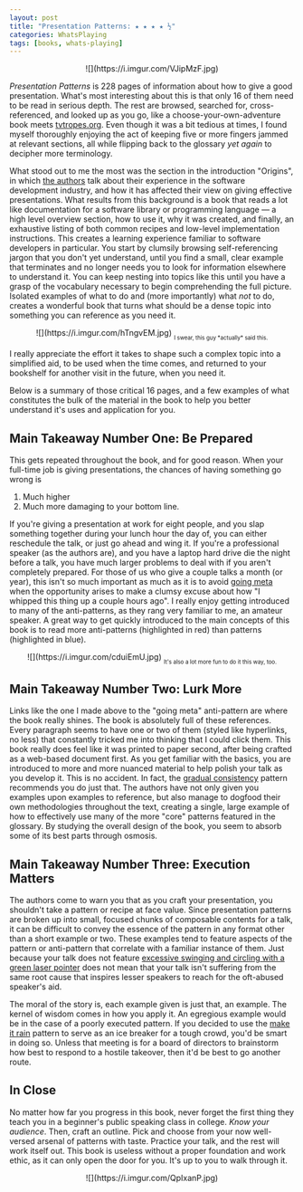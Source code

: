 ```yaml
---
layout: post
title: "Presentation Patterns: ★ ★ ★ ★ ½"
categories: WhatsPlaying
tags: [books, whats-playing]
---
```


<span style="margin:auto; display:table;">
![](https://i.imgur.com/VJipMzF.jpg)
</span>

*Presentation Patterns* is 228 pages of information about how to give a good presentation. What's most interesting about this is that only 16 of them need to be read in serious depth. The rest are browsed, searched for, cross-referenced, and looked up as you go, like a choose-your-own-adventure book meets [tvtropes.org](https://tvtropes.org). Even though it was a bit tedious at times, I found myself thoroughly enjoying the act of keeping five or more fingers jammed at relevant sections, all while flipping back to the glossary *yet again* to decipher more terminology.

What stood out to me the most was the section in the introduction "Origins", in which [the authors](https://presentationpatterns.com/authors/) talk about their experience in the software development industry, and how it has affected their view on giving effective presentations. What results from this background is a book that reads a lot like documentation for a software library or programming language — a high level overview section, how to use it, why it was created, and finally, an exhaustive listing of both common recipes and low-level implementation instructions. This creates a learning experience familiar to software developers in particular. You start by clumsily browsing self-referencing jargon that you don't yet understand, until you find a small, clear example that terminates and no longer needs you to look for information elsewhere to understand it. You can keep nesting into topics like this until you have a grasp of the vocabulary necessary to begin comprehending the full picture. Isolated examples of what to do and (more importantly) what *not* to do, creates a wonderful book that turns what should be a dense topic into something you can reference as you need it.

<center>
![](https://i.imgur.com/hTngvEM.jpg)
<sub><sub>I swear, this guy *actually* said this.</sub></sub>
</center>

I really appreciate the effort it takes to shape such a complex topic into a simplified aid, to be used when the time comes, and returned to your bookshelf for another visit in the future, when you need it.

Below is a summary of those critical 16 pages, and a few examples of what constitutes the bulk of the material in the book to help you better understand it's uses and application for you.

## Main Takeaway Number One: Be Prepared

This gets repeated throughout the book, and for good reason. When your full-time job is giving presentations, the chances of having something go wrong is

1. Much higher
2. Much more damaging to your bottom line.

If you're giving a presentation at work for eight people, and you slap something together during your lunch hour the day of, you can either reschedule the talk, or just go ahead and wing it. If you're a professional speaker (as the authors are), and you have a laptop hard drive die the night before a talk, you have much larger problems to deal with if you aren't completely prepared. For those of us who give a couple talks a month (or year), this isn't so much important as much as it is to avoid [going meta](https://presentationpatterns.com/glossary/#goingmeta) when the opportunity arises to make a clumsy excuse about how "I whipped this thing up a couple hours ago". I really enjoy getting introduced to many of the anti-patterns, as they rang very familiar to me, an amateur speaker. A great way to get quickly introduced to the main concepts of this book is to read more anti-patterns (highlighted in red) than patterns (highlighted in blue).

<center>
![](https://i.imgur.com/cduiEmU.jpg)
<sub><sub>It's also a lot more fun to do it this way, too.</sub></sub>
</center>

## Main Takeaway Number Two: Lurk More

Links like the one I made above to the "going meta" anti-pattern are where the book really shines. The book is absolutely full of these references. Every paragraph seems to have one or two of them (styled like hyperlinks, no less) that constantly tricked me into thinking that I could click them. This book really does feel like it was printed to paper second, after being crafted as a web-based document first. As you get familiar with the basics, you are introduced to more and more nuanced material to help polish your talk as you develop it. This is no accident. In fact, the [gradual consistency](https://presentationpatterns.com/glossary/#gradualconsistency) pattern recommends you do just that. The authors have not only given you examples upon examples to reference, but also manage to dogfood their own methodologies throughout the text, creating a single, large example of how to effectively use many of the more "core" patterns featured in the glossary. By studying the overall design of the book, you seem to absorb some of its best parts through osmosis.

## Main Takeaway Number Three: Execution Matters

The authors come to warn you that as you craft your presentation, you shouldn't take a pattern or recipe at face value. Since presentation patterns are broken up into small, focused chunks of composable contents for a talk, it can be difficult to convey the essence of the pattern in any format other than a short example or two. These examples tend to feature aspects of the pattern or anti-pattern that correlate with a familiar instance of them. Just because your talk does not feature [excessive swinging and circling with a green laser pointer](https://presentationpatterns.com/glossary/#laserweapons) does not mean that your talk isn't suffering from the same root cause that inspires lesser speakers to reach for the oft-abused speaker's aid.

The moral of the story is, each example given is just that, an example. The kernel of wisdom comes in how you apply it. An egregious example would be in the case of a poorly executed pattern. If you decided to use the [make it rain](https://presentationpatterns.com/glossary/#makeitrain) pattern to serve as an ice breaker for a tough crowd, you'd be smart in doing so. Unless that meeting is for a board of directors to brainstorm how best to respond to a hostile takeover, then it'd be best to go another route.

## In Close

No matter how far you progress in this book, never forget the first thing they teach you in a beginner's public speaking class in college. *Know your audience*. Then, craft an outline. Pick and choose from your now well-versed arsenal of patterns with taste. Practice your talk, and the rest will work itself out. This book is useless without a proper foundation and work ethic, as it can only open the door for you. It's up to you to walk through it.

<center>
![](https://i.imgur.com/QpIxanP.jpg)
</center>
